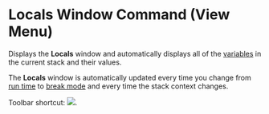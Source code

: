 
# Locals Window Command (View Menu)

Displays the  **Locals** window and automatically displays all of the [variables](b8bdf64f-5920-1ae9-16d0-b26d09524a30.md) in the current stack and their values.

The  **Locals** window is automatically updated every time you change from [run time](b8bdf64f-5920-1ae9-16d0-b26d09524a30.md) to [break mode](b8bdf64f-5920-1ae9-16d0-b26d09524a30.md) and every time the stack context changes.

Toolbar shortcut: 
![](../images/tbr_lowd_ZA01201713.gif).

